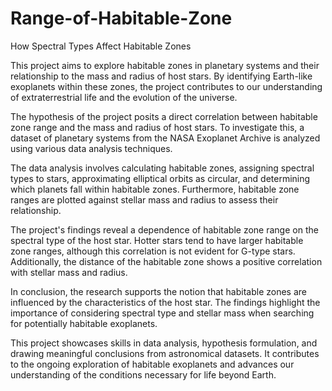 # Range-of-Habitable-Zone

How Spectral Types Affect Habitable Zones

This project aims to explore habitable zones in planetary systems and their relationship to the mass and radius of host stars. By identifying Earth-like exoplanets within these zones, the project contributes to our understanding of extraterrestrial life and the evolution of the universe.

The hypothesis of the project posits a direct correlation between habitable zone range and the mass and radius of host stars. To investigate this, a dataset of planetary systems from the NASA Exoplanet Archive is analyzed using various data analysis techniques.

The data analysis involves calculating habitable zones, assigning spectral types to stars, approximating elliptical orbits as circular, and determining which planets fall within habitable zones. Furthermore, habitable zone ranges are plotted against stellar mass and radius to assess their relationship.

The project's findings reveal a dependence of habitable zone range on the spectral type of the host star. Hotter stars tend to have larger habitable zone ranges, although this correlation is not evident for G-type stars. Additionally, the distance of the habitable zone shows a positive correlation with stellar mass and radius.

In conclusion, the research supports the notion that habitable zones are influenced by the characteristics of the host star. The findings highlight the importance of considering spectral type and stellar mass when searching for potentially habitable exoplanets.

This project showcases skills in data analysis, hypothesis formulation, and drawing meaningful conclusions from astronomical datasets. It contributes to the ongoing exploration of habitable exoplanets and advances our understanding of the conditions necessary for life beyond Earth.
